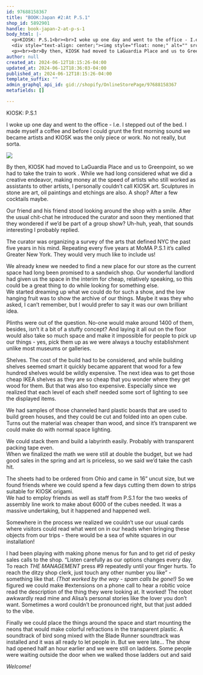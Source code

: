 ```yaml
---
id: 97688158367
title: "BOOK:Japan #2:At P.S.1"
shop_id: 5892901
handle: book-japan-2-at-p-s-1
body_html: |-
  <p>KIOSK: P.S.1<br><br>I woke up one day and went to the office - I.e. I stepped out of the bed. I made myself a coffee and before I could grunt the first morning sound we became artists and KIOSK was the only piece or work. No not really, but sorta.</p>
  <div style="text-align: center;"><img style="float: none;" alt="" src="https://cdn.shopify.com/s/files/1/0589/2901/files/PXL_20240611_085448520.MP_2048x2048.jpg?v=1718230585"></div>
  <p><br><br>By then, KIOSK had moved to LaGuardia Place and us to Greenpoint, so we had to take the train to work . While we had long considered what we did a creative endeavor, making money at the speed of artists who still worked as assistants to other artists, I personally couldn’t call KIOSK art. Sculptures in stone are art, oil paintings and etchings are also. A shop? After a few cocktails maybe.<br><br>Our friend and his friend stood looking around the shop with a smile. After the usual chit-chat he introduced the curator and soon they mentioned that they wondered if we’d be part of a group show? Uh-huh, yeah, that sounds interesting I probably replied. <br><br>The curator was organizing a survey of the arts that defined NYC the past five years in his mind. Repeating every five years at MoMA P.S.1 it’s called Greater New York. They would very much like to include us!<br><br>We already knew we needed to find a new place for our store as the current space had long been promised to a sandwich shop. Our wonderful landlord had given us the space in the interim for cheap, relatively speaking, so this could be a great thing to do while looking for something else.<br>We started dreaming up what we could do for such a show, and the low hanging fruit was to show the archive of our things. Maybe it was they who asked, I can’t remember, but I would prefer to say it was our own brilliant idea.<br><br>Plinths were out of the question. No-one would make around 1400 of them, besides, isn’t it a bit of a stuffy concept? And laying it all out on the floor would also take so much space and make it impossible for people to pick up our things - yes, pick them up as we were always a touchy establishment unlike most museums or galleries.<br><br>Shelves. The cost of the build had to be considered, and while building shelves seemed smart it quickly became apparent that wood for a few hundred shelves would be wildly expensive. The next idea was to get those cheap IKEA shelves as they are so cheap that you wonder where they get wood for them. But that was also too expensive. Especially since we realized that each level of each shelf needed some sort of lighting to see the displayed items. <br><br>We had samples of those channeled hard plastic boards that are used to build green houses, and they could be cut and folded into an open cube. Turns out the material was cheaper than wood, and since it’s transparent we could make do with normal space lighting. <br><br>We could stack them and build a labyrinth easily. Probably with transparent packing tape even. <br>When we finalized the math we were still at double the budget, but we had good sales in the spring and art is priceless, so we said we’d take the cash hit. <br><br>The sheets had to be ordered from Ohio and came in 16” uncut size, but we found friends where we could spend a few days cutting them down to strips suitable for KIOSK origami. <br>We had to employ friends as well as staff from P.S.1 for the two weeks of assembly line work to make about 6000 of the cubes needed. It was a massive undertaking, but it happened and happened well.<br><br>Somewhere in the process we realized we couldn’t use our usual cards where visitors could read what went on in our heads when bringing these objects from our trips - there would be a sea of white squares in our installation! <br><br>I had been playing with making phone menus for fun and to get rid of pesky sales calls to the shop. “Listen carefully as our options changes every day. To reach <em>THE MANAGEMENT</em> press #9 repeatedly until your finger hurts. To reach the ditzy shop clerk, just touch any other number you like” - something like that. <i data-mce-fragment="1"><span style="font-weight: 400;" data-mce-fragment="1" data-mce-style="font-weight: 400;">(That worked by the way - spam calls be gone!)</span></i> So we figured we could make #extensions on a phone call to hear a robitic voice read the description of the thing they were looking at. It worked! The robot awkwardly read mine and Alisa’s personal stories like the lover you don’t want. Sometimes a word couldn’t be pronounced right, but that just added to the vibe. <br><br>Finally we could place the things around the space and start mounting the neons that would make colorful refractions in the transparent plastic. A soundtrack of bird song mixed with the Blade Runner soundtrack was installed and it was all ready to let people in. But we were late… The show had opened half an hour earlier and we were still on ladders. Some people were waiting outside the door when we walked those ladders out and said <br><br><em>Welcome!</em></p>
author: null
created_at: 2024-06-12T18:15:26-04:00
updated_at: 2024-06-12T18:36:03-04:00
published_at: 2024-06-12T18:15:26-04:00
template_suffix: ""
admin_graphql_api_id: gid://shopify/OnlineStorePage/97688158367
metafields: []

---
```


KIOSK: P.S.1  
  
I woke up one day and went to the office - I.e. I stepped out of the bed. I made myself a coffee and before I could grunt the first morning sound we became artists and KIOSK was the only piece or work. No not really, but sorta.

![](https://cdn.shopify.com/s/files/1/0589/2901/files/PXL_20240611_085448520.MP_2048x2048.jpg?v=1718230585)

  
  
By then, KIOSK had moved to LaGuardia Place and us to Greenpoint, so we had to take the train to work . While we had long considered what we did a creative endeavor, making money at the speed of artists who still worked as assistants to other artists, I personally couldn’t call KIOSK art. Sculptures in stone are art, oil paintings and etchings are also. A shop? After a few cocktails maybe.  
  
Our friend and his friend stood looking around the shop with a smile. After the usual chit-chat he introduced the curator and soon they mentioned that they wondered if we’d be part of a group show? Uh-huh, yeah, that sounds interesting I probably replied.  
  
The curator was organizing a survey of the arts that defined NYC the past five years in his mind. Repeating every five years at MoMA P.S.1 it’s called Greater New York. They would very much like to include us!  
  
We already knew we needed to find a new place for our store as the current space had long been promised to a sandwich shop. Our wonderful landlord had given us the space in the interim for cheap, relatively speaking, so this could be a great thing to do while looking for something else.  
We started dreaming up what we could do for such a show, and the low hanging fruit was to show the archive of our things. Maybe it was they who asked, I can’t remember, but I would prefer to say it was our own brilliant idea.  
  
Plinths were out of the question. No-one would make around 1400 of them, besides, isn’t it a bit of a stuffy concept? And laying it all out on the floor would also take so much space and make it impossible for people to pick up our things - yes, pick them up as we were always a touchy establishment unlike most museums or galleries.  
  
Shelves. The cost of the build had to be considered, and while building shelves seemed smart it quickly became apparent that wood for a few hundred shelves would be wildly expensive. The next idea was to get those cheap IKEA shelves as they are so cheap that you wonder where they get wood for them. But that was also too expensive. Especially since we realized that each level of each shelf needed some sort of lighting to see the displayed items.  
  
We had samples of those channeled hard plastic boards that are used to build green houses, and they could be cut and folded into an open cube. Turns out the material was cheaper than wood, and since it’s transparent we could make do with normal space lighting.  
  
We could stack them and build a labyrinth easily. Probably with transparent packing tape even.  
When we finalized the math we were still at double the budget, but we had good sales in the spring and art is priceless, so we said we’d take the cash hit.  
  
The sheets had to be ordered from Ohio and came in 16” uncut size, but we found friends where we could spend a few days cutting them down to strips suitable for KIOSK origami.  
We had to employ friends as well as staff from P.S.1 for the two weeks of assembly line work to make about 6000 of the cubes needed. It was a massive undertaking, but it happened and happened well.  
  
Somewhere in the process we realized we couldn’t use our usual cards where visitors could read what went on in our heads when bringing these objects from our trips - there would be a sea of white squares in our installation!  
  
I had been playing with making phone menus for fun and to get rid of pesky sales calls to the shop. “Listen carefully as our options changes every day. To reach _THE MANAGEMENT_ press #9 repeatedly until your finger hurts. To reach the ditzy shop clerk, just touch any other number you like” - something like that. _(That worked by the way - spam calls be gone!)_ So we figured we could make #extensions on a phone call to hear a robitic voice read the description of the thing they were looking at. It worked! The robot awkwardly read mine and Alisa’s personal stories like the lover you don’t want. Sometimes a word couldn’t be pronounced right, but that just added to the vibe.  
  
Finally we could place the things around the space and start mounting the neons that would make colorful refractions in the transparent plastic. A soundtrack of bird song mixed with the Blade Runner soundtrack was installed and it was all ready to let people in. But we were late… The show had opened half an hour earlier and we were still on ladders. Some people were waiting outside the door when we walked those ladders out and said  
  
_Welcome!_